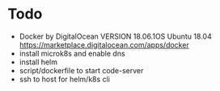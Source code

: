 # Todo

- Docker by DigitalOcean VERSION 18.06.1OS Ubuntu 18.04 https://marketplace.digitalocean.com/apps/docker
- install microk8s and enable dns
- install helm
- script/dockerfile to start code-server
- ssh to host for helm/k8s cli 